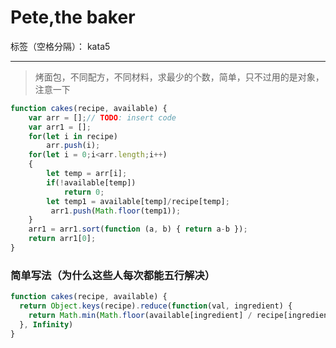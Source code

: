 # Pete,the baker

标签（空格分隔）： kata5

---

> 烤面包，不同配方，不同材料，求最少的个数，简单，只不过用的是对象，注意一下

```javascript
function cakes(recipe, available) {
    var arr = [];// TODO: insert code
    var arr1 = [];
    for(let i in recipe)
        arr.push(i);
    for(let i = 0;i<arr.length;i++)
    {
        let temp = arr[i];
        if(!available[temp])
            return 0;
        let temp1 = available[temp]/recipe[temp];
         arr1.push(Math.floor(temp1));
    }
    arr1 = arr1.sort(function (a, b) { return a-b });
    return arr1[0];
}
```
### 简单写法（为什么这些人每次都能五行解决）
```javascript
function cakes(recipe, available) {
  return Object.keys(recipe).reduce(function(val, ingredient) {
    return Math.min(Math.floor(available[ingredient] / recipe[ingredient] || 0), val)
  }, Infinity)  
}
```





